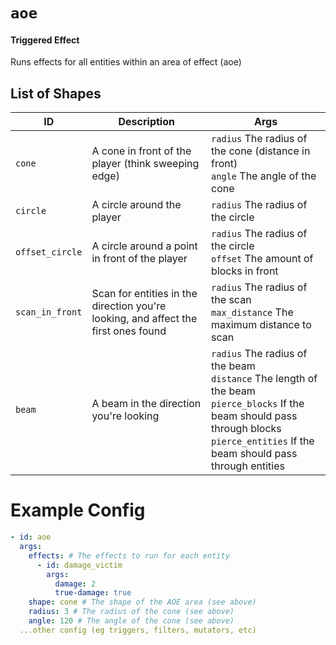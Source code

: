 # `aoe`

#### Triggered Effect

Runs effects for all entities within an area of effect (aoe)

## List of Shapes

| ID              | Description                                                                        | Args                                                                                                                                                                                                     |
| --------------- | ---------------------------------------------------------------------------------- | -------------------------------------------------------------------------------------------------------------------------------------------------------------------------------------------------------- |
| `cone`          | A cone in front of the player (think sweeping edge)                                | `radius` The radius of the cone (distance in front) <br /> `angle` The angle of the cone                                                                                                                 |
| `circle`        | A circle around the player                                                         | `radius` The radius of the circle                                                                                                                                                                        |
| `offset_circle` | A circle around a point in front of the player                                     | `radius` The radius of the circle <br /> `offset` The amount of blocks in front                                                                                                                          |
| `scan_in_front` | Scan for entities in the direction you're looking, and affect the first ones found | `radius` The radius of the scan <br /> `max_distance` The maximum distance to scan                                                                                                                       |
| `beam`          | A beam in the direction you're looking                                             | `radius` The radius of the beam <br /> `distance` The length of the beam <br /> `pierce_blocks` If the beam should pass through blocks <br /> `pierce_entities` If the beam should pass through entities |

# Example Config

```yaml
- id: aoe
  args:
    effects: # The effects to run for each entity
      - id: damage_victim
        args:
          damage: 2
          true-damage: true
    shape: cone # The shape of the AOE area (see above)
    radius: 3 # The radius of the cone (see above)
    angle: 120 # The angle of the cone (see above)
  ...other config (eg triggers, filters, mutators, etc)
```

